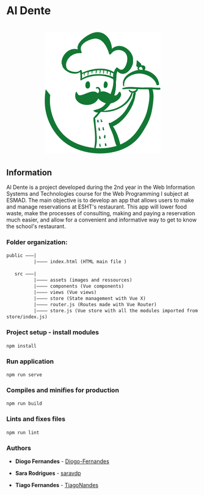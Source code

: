 # Al Dente

# <p align="center"><img src="https://raw.githubusercontent.com/TiagoNandes/RestaurantAPPlicacaoESHT/master/src/assets/alDente.png"></p>

## Information

Al Dente is a project developed during the 2nd year in the Web Information Systems and Technologies course for the Web Programming I subject at ESMAD. 
The main objective is to develop an app that allows users to make and manage reservations at ESHT's restaurant.
This app will lower food waste, make the processes of consulting, making and paying a reservation much easier, and allow for a convenient and informative way to get to know the school's restaurant.  

### Folder organization:
```
public ———|
          |———— index.html (HTML main file )
   
   src ———|
          |———— assets (images and ressources)
          |———— components (Vue components)
          |———— views (Vue views)
          |———— store (State management with Vue X)
          |———— router.js (Routes made with Vue Router)
          |———— store.js (Vue store with all the modules imported from store/index.js)
```

### Project setup - install modules
```
npm install
```

### Run application
```
npm run serve
```

### Compiles and minifies for production
```
npm run build
```

### Lints and fixes files
```
npm run lint
```

### Authors

* **Diogo Fernandes** - [Diogo-Fernandes](https://github.com/Diogo-Fernandes)

* **Sara Rodrigues** - [saravdp](https://github.com/saravdp)

* **Tiago Fernandes** - [TiagoNandes](https://github.com/TiagoNandes)

